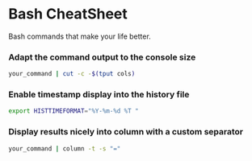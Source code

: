 
# Bash CheatSheet
Bash commands that make your life better.

### Adapt the command output to the console size
```bash
your_command | cut -c -$(tput cols)
```

### Enable timestamp display into the history file 
```bash
export HISTTIMEFORMAT="%Y-%m-%d %T "
```

### Display results nicely into column with a custom separator
```bash
your_command | column -t -s "="
```
